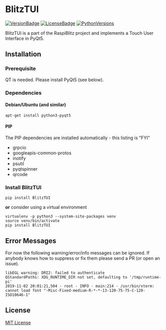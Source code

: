 # BlitzTUI

[![VersionBadge](https://badge.fury.io/py/BlitzTUI.svg)](https://badge.fury.io/)
[![LicenseBadge](https://img.shields.io/badge/license-MIT-blue.svg)](https://shields.io/)
[![PythonVersions](https://img.shields.io/badge/python-3.4%2C%203.5%2C%203.6%2C%203.7%2C%203.8-blue.svg)](https://shields.io/)

BlitzTUI is a part of the RaspiBlitz project and implements a Touch User Interface in PyQt5.

## Installation


### Prerequisite

QT is needed. Please install PyQt5 (see below).


### Dependencies

#### Debian/Ubuntu (and similar)

```
apt-get install python3-pyqt5
```

#### PIP

The PIP dependencies are installed automatically - this listing is "FYI"

* grpcio
* googleapis-common-protos
* inotify
* psutil
* pyqtspinner
* qrcode


### Install BlitzTUI

```
pip install BlitzTUI
```

**or** consider using a virtual environment

```
virtualenv -p python3 --system-site-packages venv
source venv/bin/activate
pip install BlitzTUI
```


## Error Messages

For now the following warning/error/info messages can be ignored. If anybody knows how to suppress
or fix them please send a PR (or open an issue).

```
libEGL warning: DRI2: failed to authenticate
QStandardPaths: XDG_RUNTIME_DIR not set, defaulting to '/tmp/runtime-pi'
2019-11-02 20:01:21,504 - root - INFO - main:214 - /usr/bin/xterm: cannot load font "-Misc-Fixed-medium-R-*-*-13-120-75-75-C-120-ISO10646-1"
```

## License

[MIT License](http://en.wikipedia.org/wiki/MIT_License)
